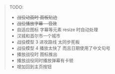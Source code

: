 > TODO:
>
> - ~~战役动画时 面板贴边~~
> - ~~战役播放字幕 --音效~~
> - 自适应图标 字幕等元素 resize 时自动处理
> - 汉城和首尔市一个城市
> - 战役模型 3 进攻路线 太同步死板
> - 战役模型 4 播放太快了 而且日期使用了中文句号
> - 播放战役时 图标推出
> - 播放战役同时播放弹幕有卡顿
> - 增加回到主页按钮

